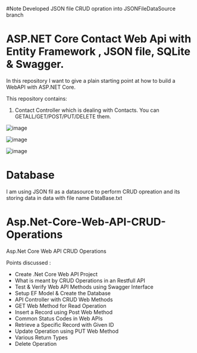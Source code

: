 #Note 
Developed JSON file CRUD opration into JSONFileDataSource branch

# ASP.NET Core Contact Web Api with Entity Framework , JSON file, SQLite & Swagger.
In this repository I want to give a plain starting point at how to build a WebAPI with ASP.NET Core.

This repository contains:
1. Contact Controller which is dealing with Contacts. You can GETALL/GET/POST/PUT/DELETE them.

![image](https://github.com/nishathakurdev/CMSAPI/assets/122445351/33500ba7-18ea-4e59-a369-aeb1f6bee881)

![image](https://github.com/nishathakurdev/CMSAPI/assets/122445351/c68e289e-5465-4e6c-8264-9d6f993d862c)

![image](https://github.com/nishathakurdev/CMSAPI/assets/122445351/b5859419-c54c-4d18-9191-3dc6122b1c94)

# Database
I am using JSON fil as a datasource to perform CRUD opreation
and its storing data in data with file name DataBase.txt

# Asp.Net-Core-Web-API-CRUD-Operations
Asp.Net Core Web API CRUD Operations

Points discussed :
-	Create .Net Core Web API Project
-	What is meant by CRUD Operations in an Restfull API
-	Test & Verify Web API Methods using Swagger Interface
-	Setup EF Model & Create the Database
-	API Controller with CRUD Web Methods
-	GET Web Method for Read Operation
-	Insert a Record using Post Web Method
-	Common Status Codes in Web APIs
-	Retrieve a Specific Record with Given ID
-	Update Operation using PUT Web Method
-	Various Return Types
-	Delete Operation


